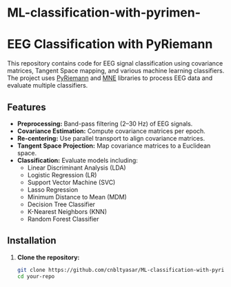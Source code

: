 # ML-classification-with-pyrimen-
# EEG Classification with PyRiemann

This repository contains code for EEG signal classification using covariance matrices, Tangent Space mapping, and various machine learning classifiers. The project uses [PyRiemann](https://pyriemann.readthedocs.io/) and [MNE](https://mne.tools/) libraries to process EEG data and evaluate multiple classifiers.

## Features

- **Preprocessing:** Band-pass filtering (2–30 Hz) of EEG signals.
- **Covariance Estimation:** Compute covariance matrices per epoch.
- **Re-centering:** Use parallel transport to align covariance matrices.
- **Tangent Space Projection:** Map covariance matrices to a Euclidean space.
- **Classification:** Evaluate models including:
  - Linear Discriminant Analysis (LDA)
  - Logistic Regression (LR)
  - Support Vector Machine (SVC)
  - Lasso Regression
  - Minimum Distance to Mean (MDM)
  - Decision Tree Classifier
  - K-Nearest Neighbors (KNN)
  - Random Forest Classifier

## Installation

1. **Clone the repository:**

   ```bash
   git clone https://github.com/cnbltyasar/ML-classification-with-pyrimen-
   cd your-repo
